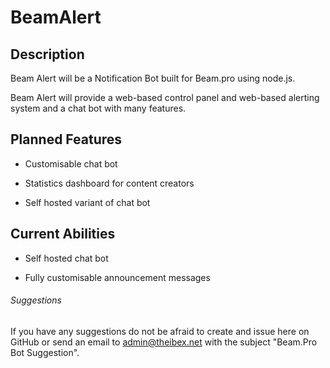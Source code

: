 # BeamAlert

## Description

Beam Alert will be a Notification Bot built for Beam.pro using node.js.

Beam Alert will provide a web-based control panel and web-based alerting system and a chat bot with many features.

## Planned Features

* Customisable chat bot

* Statistics dashboard for content creators

* Self hosted variant of chat bot


## Current Abilities

* Self hosted chat bot

* Fully customisable announcement messages

###### Suggestions

If you have any suggestions do not be afraid to create and issue here on GitHub or send an email to admin@theibex.net with the subject "Beam.Pro Bot Suggestion".
